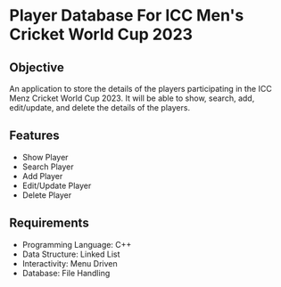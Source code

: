 # Player Database For ICC Men's Cricket World Cup 2023

## Objective
An application to store the details of the players participating in the ICC Menz Cricket World Cup 2023. 
It will be able to show, search, add, edit/update, and delete the details of the players.

## Features
- Show Player
- Search Player
- Add Player
- Edit/Update Player
- Delete Player

## Requirements
- Programming Language: C++
- Data Structure: Linked List
- Interactivity: Menu Driven
- Database: File Handling